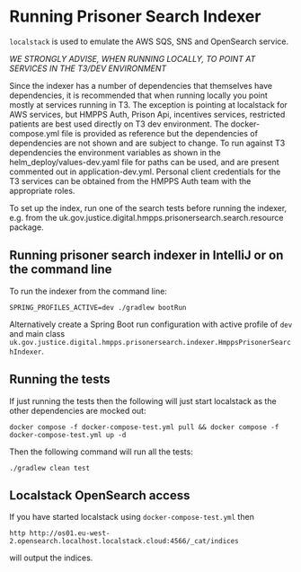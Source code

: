 # Running Prisoner Search Indexer

`localstack` is used to emulate the AWS SQS, SNS and OpenSearch service.

*WE STRONGLY ADVISE, WHEN RUNNING LOCALLY, TO POINT AT SERVICES IN THE T3/DEV ENVIRONMENT*

Since the indexer has a number of dependencies that themselves have dependencies, it is recommended that when running
locally you point mostly at services running in T3. The exception is pointing at localstack for AWS services,
but HMPPS Auth, Prison Api, incentives services, restricted patients are best used directly on T3 dev environment.
The docker-compose.yml file is provided as reference but the dependencies of dependencies are not shown and are subject
to change. To run against T3 dependencies the environment variables as shown in the helm_deploy/values-dev.yaml file
for paths can be used, and are present commented out in application-dev.yml. Personal client credentials for the T3 services can be obtained from the HMPPS Auth team 
with the appropriate roles.

To set up the index, run one of the search tests before running the indexer, e.g. from the uk.gov.justice.digital.hmpps.prisonersearch.search.resource package.

## Running prisoner search indexer in IntelliJ or on the command line
To run the indexer from the command line:
```shell
SPRING_PROFILES_ACTIVE=dev ./gradlew bootRun
```
Alternatively create a Spring Boot run configuration with active profile of `dev` and main class
`uk.gov.justice.digital.hmpps.prisonersearch.indexer.HmppsPrisonerSearchIndexer`.

## Running the tests
If just running the tests then the following will just start localstack as the other dependencies are mocked out:
```shell
docker compose -f docker-compose-test.yml pull && docker compose -f docker-compose-test.yml up -d
```

Then the following command will run all the tests:
```shell
./gradlew clean test
```

## Localstack OpenSearch access
If you have started localstack using `docker-compose-test.yml` then
```shell
http http://os01.eu-west-2.opensearch.localhost.localstack.cloud:4566/_cat/indices
```
will output the indices.

